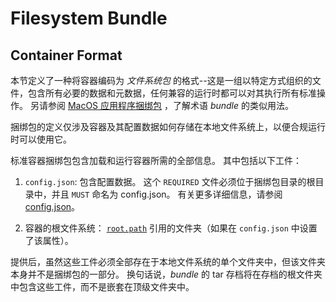 # <a name="filesystemBundle" />Filesystem Bundle

## <a name="containerFormat" />Container Format

本节定义了一种将容器编码为 *文件系统包* 的格式--这是一组以特定方式组织的文件，包含所有必要的数据和元数据，任何兼容的运行时都可以对其执行所有标准操作。
另请参阅 [MacOS 应用程序捆绑包][macos_bundle] ，了解术语 *bundle* 的类似用法。

捆绑包的定义仅涉及容器及其配置数据如何存储在本地文件系统上，以便合规运行时可以使用它。

标准容器捆绑包包含加载和运行容器所需的全部信息。
其中包括以下工件：

1. `config.json`: 包含配置数据。
    这个 `REQUIRED` 文件必须位于捆绑包目录的根目录中，并且 `MUST` 命名为 config.json。
    有关更多详细信息，请参阅 [config.json](config_zh.md)。

2. 容器的根文件系统： [`root.path`](config_zh.md#root) 引用的文件夹（如果在 `config.json` 中设置了该属性）。

提供后，虽然这些工件必须全部存在于本地文件系统的单个文件夹中，但该文件夹本身并不是捆绑包的一部分。
换句话说，*bundle* 的 tar 存档将在存档的根文件夹中包含这些工件，而不是嵌套在顶级文件夹中。

[macos_bundle]: https://en.wikipedia.org/wiki/Bundle_%28macOS%29

